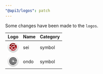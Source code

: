 ```yaml
---
"@api3/logos": patch
---
```


Some changes have been made to the `logos`.

|Logo|Name|Category|
|---|---|---|
|<img src="./raw/symbols/sei.svg" width="36" alt="">|sei|symbol|
|<img src="./raw/symbols/ondo.svg" width="36" alt="">|ondo|symbol|

